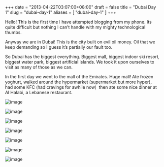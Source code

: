 +++
date = "2013-04-22T03:07:00+08:00"
draft = false
title = "Dubai Day 1"
slug = "dubai-day-1"
aliases = [
	"dubai-day-1"
]
+++

Hello! This is the first time I have attempted blogging from my phone. Its quite difficult but nothing I can’t handle with my mighty technological thumbs.

Anyway we are in Dubai! This is the city built on evil oil money. Oil that we keep demanding so I guess it’s partially our fault too.

So Dubai has the biggest everything. Biggest mall, biggest indoor ski resort, biggest water park, biggest artificial islands. We took it upon ourselves to visit as many of those as we can.

In the first day we went to the mall of the Emirates. Huge mall! Ate frozen yoghurt, walked around the hypermarket (supermarket but more hyper), had some KFC (had cravings for awhile now)  then ate some nice dinner at Al Halabi, a Lebanese restaurant.

![image](/travel-blog/images/2013/04/wpid-img_20130421_143129.jpg "IMG_20130421_143129.jpg")

![image](/travel-blog/images/2013/04/wpid-img_20130421_145210.jpg "IMG_20130421_145210.jpg")

![image](/travel-blog/images/2013/04/wpid-img_20130421_145141.jpg "IMG_20130421_145141.jpg")

![image](/travel-blog/images/2013/04/wpid-img-20130424-wa0000.jpg "IMG-20130424-WA0000.jpg")

![image](/travel-blog/images/2013/04/wpid-img_20130421_180613.jpg "IMG_20130421_180613.jpg")

![image](/travel-blog/images/2013/04/wpid-img_20130421_181359.jpg "IMG_20130421_181359.jpg")

![image](/travel-blog/images/2013/04/wpid-img_20130421_182554.jpg "IMG_20130421_182554.jpg")


